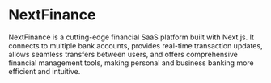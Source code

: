 # NextFinance
NextFinance is a cutting-edge financial SaaS platform built with Next.js. It connects to multiple bank accounts, provides real-time transaction updates, allows seamless transfers between users, and offers comprehensive financial management tools, making personal and business banking more efficient and intuitive.
